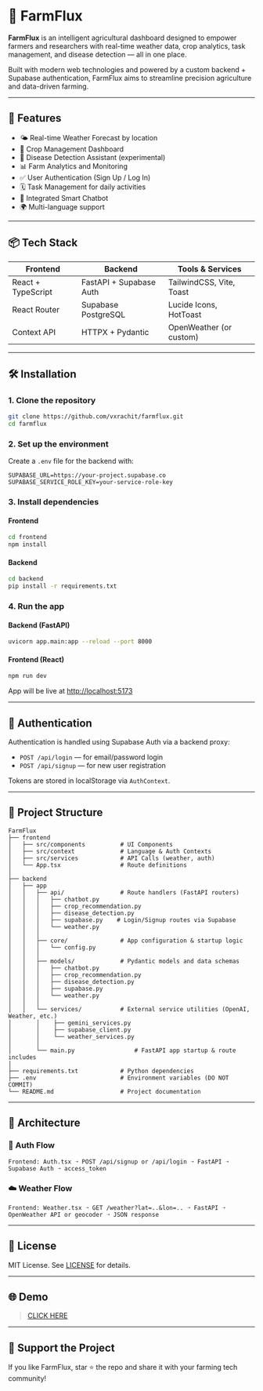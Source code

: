 # 🌿 FarmFlux

**FarmFlux** is an intelligent agricultural dashboard designed to empower farmers and researchers with real-time weather data, crop analytics, task management, and disease detection — all in one place.

Built with modern web technologies and powered by a custom backend + Supabase authentication, FarmFlux aims to streamline precision agriculture and data-driven farming.

---

## 🚀 Features

- 🌤️ Real-time Weather Forecast by location
- 🌱 Crop Management Dashboard
- 🧪 Disease Detection Assistant (experimental)
- 📊 Farm Analytics and Monitoring
- ✅ User Authentication (Sign Up / Log In)
- 🗓️ Task Management for daily activities
- 🤖 Integrated Smart Chatbot
- 🌍 Multi-language support

---

## 📦 Tech Stack

| Frontend        | Backend           | Tools & Services     |
|-----------------|-------------------|-----------------------|
| React + TypeScript | FastAPI + Supabase Auth | TailwindCSS, Vite, Toast |
| React Router    | Supabase PostgreSQL | Lucide Icons, HotToast |
| Context API     | HTTPX + Pydantic   | OpenWeather (or custom) |

---

## 🛠️ Installation

### 1. Clone the repository

```bash
git clone https://github.com/vxrachit/farmflux.git
cd farmflux
```

### 2. Set up the environment

Create a `.env` file for the backend with:

```env
SUPABASE_URL=https://your-project.supabase.co
SUPABASE_SERVICE_ROLE_KEY=your-service-role-key
```

### 3. Install dependencies

#### Frontend

```bash
cd frontend
npm install
```

#### Backend

```bash
cd backend
pip install -r requirements.txt
```

### 4. Run the app

#### Backend (FastAPI)

```bash
uvicorn app.main:app --reload --port 8000
```

#### Frontend (React)

```bash
npm run dev
```

App will be live at [http://localhost:5173](http://localhost:5173)

---

## 🔐 Authentication

Authentication is handled using Supabase Auth via a backend proxy:

- `POST /api/login` — for email/password login
- `POST /api/signup` — for new user registration

Tokens are stored in localStorage via `AuthContext`.

---

## 📂 Project Structure

```
FarmFlux
├── frontend
│   ├── src/components          # UI Components
│   ├── src/context             # Language & Auth Contexts
│   ├── src/services            # API Calls (weather, auth)
│   └── App.tsx                 # Route definitions
│
├── backend
│   ├── app
│   │   ├── api/                # Route handlers (FastAPI routers)
│   │   │   ├── chatbot.py
│   │   │   ├── crop_recommendation.py
│   │   │   ├── disease_detection.py
│   │   │   ├── supabase.py    # Login/Signup routes via Supabase
│   │   │   └── weather.py
│   │   │
│   │   ├── core/               # App configuration & startup logic
│   │   │   └── config.py
│   │   │
│   │   ├── models/             # Pydantic models and data schemas
│   │   │   ├── chatbot.py
│   │   │   ├── crop_recommendation.py
│   │   │   ├── disease_detection.py
│   │   │   ├── supabase.py
│   │   │   └── weather.py
│   │   │
│   │   └── services/           # External service utilities (OpenAI, Weather, etc.)
│       │    ├── gemini_services.py
│       │    ├── supabase_client.py
│       │    └── weather_services.py
│       │
│       └── main.py                 # FastAPI app startup & route includes
│
├── requirements.txt            # Python dependencies
├── .env                        # Environment variables (DO NOT COMMIT)
└── README.md                   # Project documentation
```


---

## 🧠 Architecture

### 🔁 Auth Flow

```text
Frontend: Auth.tsx ➝ POST /api/signup or /api/login ➝ FastAPI ➝ Supabase Auth ➝ access_token
```

### ☁️ Weather Flow

```text
Frontend: Weather.tsx ➝ GET /weather?lat=..&lon=.. ➝ FastAPI ➝ OpenWeather API or geocoder ➝ JSON response
```

---

## 📄 License

MIT License. See [LICENSE](LICENSE) for details.

---


## 🌐 Demo

> [CLICK HERE](https://farmflux.pages.dev)

---

## 🙌 Support the Project

If you like FarmFlux, star ⭐ the repo and share it with your farming tech community!
